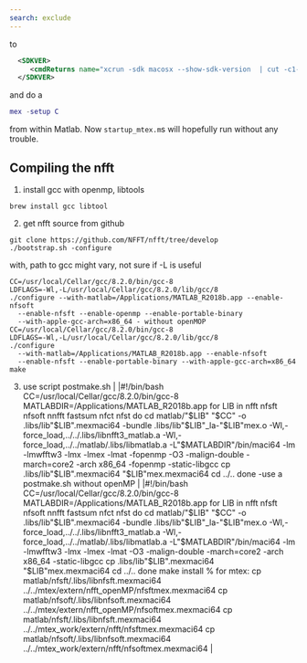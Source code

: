 ```yaml
---
search: exclude
---
```


to
```xml
  <SDKVER>
     <cmdReturns name="xcrun -sdk macosx --show-sdk-version  | cut -c1-5"/>
  </SDKVER>
```
and do a
``` matlab
mex -setup C
```
from within Matlab. Now ```startup_mtex.m```s will hopefully run without any trouble.

## Compiling the nfft ##

1. install gcc with openmp, libtools
```
brew install gcc libtool
```
2. get nfft source from github
```
git clone https://github.com/NFFT/nfft/tree/develop
./bootstrap.sh -configure
```
with, path to gcc might vary, not sure if -L is useful
```
CC=/usr/local/Cellar/gcc/8.2.0/bin/gcc-8
LDFLAGS=-Wl,-L/usr/local/Cellar/gcc/8.2.0/lib/gcc/8
./configure --with-matlab=/Applications/MATLAB_R2018b.app --enable-nfsoft
  --enable-nfsft --enable-openmp --enable-portable-binary
  --with-apple-gcc-arch=x86_64 - without openMOP
CC=/usr/local/Cellar/gcc/8.2.0/bin/gcc-8
LDFLAGS=-Wl,-L/usr/local/Cellar/gcc/8.2.0/lib/gcc/8
./configure
  --with-matlab=/Applications/MATLAB_R2018b.app --enable-nfsoft
  --enable-nfsft --enable-portable-binary --with-apple-gcc-arch=x86_64
make
```
3. use script postmake.sh |
|#!/bin/bash CC=/usr/local/Cellar/gcc/8.2.0/bin/gcc-8
MATLABDIR=/Applications/MATLAB_R2018b.app for LIB in nfft nfsft nfsoft
nnfft fastsum nfct nfst do cd matlab/"$LIB" "$CC" -o
.libs/lib"$LIB".mexmaci64 -bundle .libs/lib"$LIB"_la-"$LIB"mex.o
-Wl,-force_load,../../.libs/libnfft3_matlab.a
-Wl,-force_load,../../matlab/.libs/libmatlab.a -L"$MATLABDIR"/bin/maci64
-lm -lmwfftw3 -lmx -lmex -lmat -fopenmp -O3 -malign-double -march=core2
-arch x86_64 -fopenmp -static-libgcc cp .libs/lib"$LIB".mexmaci64
"$LIB"mex.mexmaci64 cd ../.. done -use a postmake.sh without openMP |
|#!/bin/bash CC=/usr/local/Cellar/gcc/8.2.0/bin/gcc-8
MATLABDIR=/Applications/MATLAB_R2018b.app for LIB in nfft nfsft nfsoft
nnfft fastsum nfct nfst do cd matlab/"$LIB" "$CC" -o
.libs/lib"$LIB".mexmaci64 -bundle .libs/lib"$LIB"_la-"$LIB"mex.o
-Wl,-force_load,../../.libs/libnfft3_matlab.a
-Wl,-force_load,../../matlab/.libs/libmatlab.a -L"$MATLABDIR"/bin/maci64
-lm -lmwfftw3 -lmx -lmex -lmat -O3 -malign-double -march=core2 -arch
x86_64 -static-libgcc cp .libs/lib"$LIB".mexmaci64 "$LIB"mex.mexmaci64
cd ../.. done make install % for mtex: cp
matlab/nfsft/.libs/libnfsft.mexmaci64
../../mtex/extern/nfft_openMP/nfsftmex.mexmaci64 cp
matlab/nfsoft/.libs/libnfsoft.mexmaci64
../../mtex/extern/nfft_openMP/nfsoftmex.mexmaci64 cp
matlab/nfsft/.libs/libnfsft.mexmaci64
../../mtex_work/extern/nfft/nfsftmex.mexmaci64 cp
matlab/nfsoft/.libs/libnfsoft.mexmaci64
../../mtex_work/extern/nfft/nfsoftmex.mexmaci64 |
